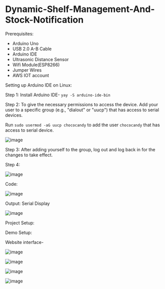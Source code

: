# Dynamic-Shelf-Management-And-Stock-Notification 

Prerequisites:
- Arduino Uno
- USB 2.0 A-B Cable
- Arduino IDE
- Ultrasonic Distance Sensor
- Wifi Module(ESP8266)
- Jumper Wires
- AWS IOT account

Setting up Arduino IDE on Linux: 

Step 1: Install Arduino IDE- `yay -S arduino-ide-bin`

Step 2: To give the necessary permissions to access the device. Add your user to a specific group (e.g., "dialout" or "uucp") that has access to serial devices.

Run `sudo usermod -aG uucp chococandy` to add the user `chococandy` that has access to serial device.

![image](https://github.com/chococandy63/walmart-product-detector/assets/79960426/7d6a32e9-1d5d-430b-a38d-4d0cbbcbe2a1)

Step 3: After adding yourself to the group, log out and log back in for the changes to take effect.

Step 4: 

![image](https://github.com/chococandy63/Dynamic-Shelf-Management-And-Stock-Notification/assets/79960426/ca2bcd7d-7650-49a1-8f81-b2bd0edbab62)


Code:

![image](https://github.com/chococandy63/walmart-product-detector/assets/79960426/64938d83-49fe-4b6c-9f0f-1cec74101002)


Output: Serial Display

![image](https://github.com/chococandy63/walmart-product-detector/assets/79960426/eec8facd-1807-43b4-8c95-95b36f1d2e0f)


Project Setup:

Demo Setup:

Website interface-

![image](https://github.com/chococandy63/Dynamic-Shelf-Management-And-Stock-Notification/assets/79960426/1e457984-f15c-4734-98d7-d12e001b6bdb)



![image](https://github.com/chococandy63/Dynamic-Shelf-Management-And-Stock-Notification/assets/79960426/77b041cd-5b74-4269-9574-0db34bbee628)


![image](https://github.com/chococandy63/Dynamic-Shelf-Management-And-Stock-Notification/assets/79960426/bb294b28-e098-4ac7-9d37-4ab15f2cdd53)


![image](https://github.com/chococandy63/Dynamic-Shelf-Management-And-Stock-Notification/assets/79960426/b2b73d47-ecd2-4dc9-93a6-0c519c5d6f8a)
